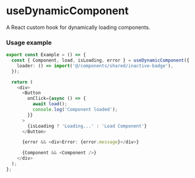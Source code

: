 # useDynamicComponent
A React custom hook for dynamically loading components.

### Usage example

```typescript
export const Example = () => {
  const { Component, load, isLoading, error } = useDynamicComponent({
    loader: () => import('@/components/shared/inactive-badge'),
  });

  return (
    <div>
      <Button
        onClick={async () => {
          await load();
          console.log('Component loaded');
        }}
      >
        {isLoading ? 'Loading...' : 'Load Component'}
      </Button>

      {error && <div>Error: {error.message}</div>}

      {Component && <Component />}
    </div>
  );
};
```
